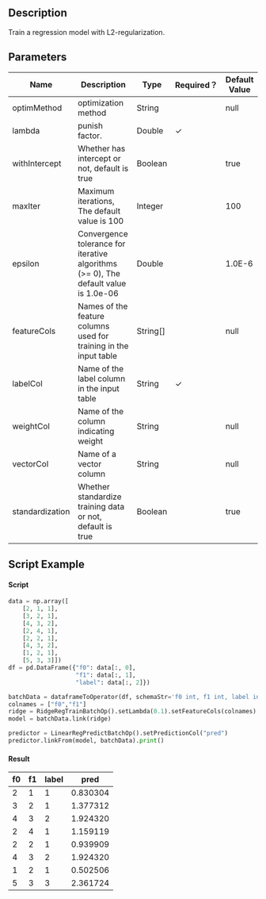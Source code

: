 ## Description
Train a regression model with L2-regularization.

## Parameters
| Name | Description | Type | Required？ | Default Value |
| --- | --- | --- | --- | --- |
| optimMethod | optimization method | String |  | null |
| lambda | punish factor. | Double | ✓ |  |
| withIntercept | Whether has intercept or not, default is true | Boolean |  | true |
| maxIter | Maximum iterations, The default value is 100 | Integer |  | 100 |
| epsilon | Convergence tolerance for iterative algorithms (>= 0), The default value is 1.0e-06 | Double |  | 1.0E-6 |
| featureCols | Names of the feature columns used for training in the input table | String[] |  | null |
| labelCol | Name of the label column in the input table | String | ✓ |  |
| weightCol | Name of the column indicating weight | String |  | null |
| vectorCol | Name of a vector column | String |  | null |
| standardization | Whether standardize training data or not, default is true | Boolean |  | true |


## Script Example
#### Script
```python
data = np.array([
    [2, 1, 1],
    [3, 2, 1],
    [4, 3, 2],
    [2, 4, 1],
    [2, 2, 1],
    [4, 3, 2],
    [1, 2, 1],
    [5, 3, 3]])
df = pd.DataFrame({"f0": data[:, 0], 
                   "f1": data[:, 1],
                   "label": data[:, 2]})

batchData = dataframeToOperator(df, schemaStr='f0 int, f1 int, label int', op_type='batch')
colnames = ["f0","f1"]
ridge = RidgeRegTrainBatchOp().setLambda(0.1).setFeatureCols(colnames).setLabelCol("label")
model = batchData.link(ridge)

predictor = LinearRegPredictBatchOp().setPredictionCol("pred")
predictor.linkFrom(model, batchData).print()
```
#### Result
f0 | f1 | label | pred
---|----|-------|-----
 2 |  1     | 1 | 0.830304
   3 |  2    |  1 | 1.377312
   4 |  3    |  2 | 1.924320
   2 |  4    |  1 | 1.159119
   2 |  2    |  1 | 0.939909
   4 |  3    |  2 | 1.924320
   1 |  2    |  1 | 0.502506
   5 |  3    |  3 | 2.361724




